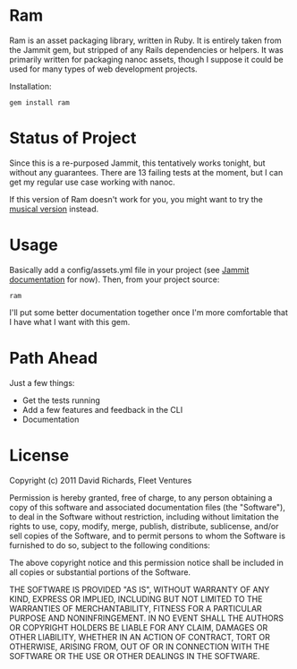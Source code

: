Ram
===

Ram is an asset packaging library, written in Ruby.  It is entirely taken from the Jammit gem, but stripped of any Rails dependencies or helpers.  It was primarily written for packaging nanoc assets, though I suppose it could be used for many types of web development projects.

Installation:
  
    gem install ram
    
Status of Project
=================

Since this is a re-purposed Jammit, this tentatively works tonight, but without any guarantees.  There are 13 failing tests at the moment, but I can get my regular use case working with nanoc.  

If this version of Ram doesn't work for you, you might want to try the [musical version](http://www.youtube.com/watch?v=lpGtqeMH4Rs&feature=youtu.be) instead.

Usage
=====

Basically add a config/assets.yml file in your project (see [Jammit documentation](http://documentcloud.github.com/jammit/) for now).  Then, from your project source:

    ram

I'll put some better documentation together once I'm more comfortable that I have what I want with this gem.

Path Ahead
==========

Just a few things:

* Get the tests running
* Add a few features and feedback in the CLI
* Documentation

License
=======

Copyright (c) 2011 David Richards, Fleet Ventures

Permission is hereby granted, free of charge, to any person
obtaining a copy of this software and associated documentation
files (the "Software"), to deal in the Software without
restriction, including without limitation the rights to use,
copy, modify, merge, publish, distribute, sublicense, and/or sell
copies of the Software, and to permit persons to whom the
Software is furnished to do so, subject to the following
conditions:

The above copyright notice and this permission notice shall be
included in all copies or substantial portions of the Software.

THE SOFTWARE IS PROVIDED "AS IS", WITHOUT WARRANTY OF ANY KIND,
EXPRESS OR IMPLIED, INCLUDING BUT NOT LIMITED TO THE WARRANTIES
OF MERCHANTABILITY, FITNESS FOR A PARTICULAR PURPOSE AND
NONINFRINGEMENT. IN NO EVENT SHALL THE AUTHORS OR COPYRIGHT
HOLDERS BE LIABLE FOR ANY CLAIM, DAMAGES OR OTHER LIABILITY,
WHETHER IN AN ACTION OF CONTRACT, TORT OR OTHERWISE, ARISING
FROM, OUT OF OR IN CONNECTION WITH THE SOFTWARE OR THE USE OR
OTHER DEALINGS IN THE SOFTWARE.
